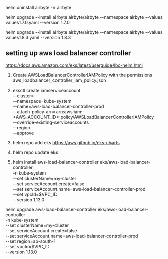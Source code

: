 helm uninstall airbyte -n airbyte

helm upgrade --install airbyte airbyte/airbyte --namespace airbyte --values values1.7.0.yaml --version 1.7.0

helm upgrade --install airbyte airbyte/airbyte --namespace airbyte --values values1.8.3.yaml --version 1.8.3


## setting up aws load balancer controller

https://docs.aws.amazon.com/eks/latest/userguide/lbc-helm.html

1. Create AWSLoadBalancerControllerIAMPolicy with the permissions aws_loadbalancer_controller_iam_policy.json

2. eksctl create iamserviceaccount \
    --cluster=<cluster-name> \
    --namespace=kube-system \
    --name=aws-load-balancer-controller-prod \
    --attach-policy-arn=arn:aws:iam::<AWS_ACCOUNT_ID>:policy/AWSLoadBalancerControllerIAMPolicy \
    --override-existing-serviceaccounts \
    --region <aws-region-code> \
    --approve

3. helm repo add eks https://aws.github.io/eks-charts

4. helm repo update eks

5. helm install aws-load-balancer-controller eks/aws-load-balancer-controller \
  -n kube-system \
  --set clusterName=my-cluster \
  --set serviceAccount.create=false \
  --set serviceAccount.name=aws-load-balancer-controller-prod \
  --set vpcId=$VPC_ID \
  --version 1.13.0

helm upgrade aws-load-balancer-controller eks/aws-load-balancer-controller \
  -n kube-system \
  --set clusterName=my-cluster \
  --set serviceAccount.create=false \
  --set serviceAccount.name=aws-load-balancer-controller-prod \
  --set region=ap-south-1 \
  --set vpcId=$VPC_ID \
  --version 1.13.0

